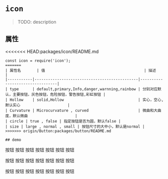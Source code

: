 # `icon`

> TODO: description

## 属性

<<<<<<< HEAD:packages/icon/README.md
```
const icon = require('icon');
=======
| 属性名       | 值                                            | 描述                              |
|-----------|----------------------------------------------|---------------------------------|
| type      | default,primary,Info,danger,warnning,rainbow | 分别对应默认，主要按钮，灰色按钮，危险按钮，警告按钮,彩虹按钮 |
| Hollow    | solid,Hollow                                 | 实心，空心, 默认实心                     |
| Curvature | Microcurvature , curved                      | 微曲和大曲度，默认微曲                     |
| circle | true , false | 指定按钮是否为圆，默认false |
| size | large , normal , small | 按钮尺寸的大中小，默认是normal |
>>>>>>> origin/Button:packages/button/README.md

## demo
```
  <etu-button>按钮</etu-button>
  <etu-button type="primary">按钮</etu-button>
  <etu-button type="success">按钮</etu-button>
  <etu-button type="Info">按钮</etu-button>
  <etu-button type="warning">按钮</etu-button>
  <etu-button type="danger">按钮</etu-button>
  <etu-button type="rainbow">按钮</etu-button>

  <etu-button Hollow="Hollow">按钮</etu-button>
  <etu-button type="primary" Hollow="Hollow">按钮</etu-button>
  <etu-button type="success" Hollow="Hollow">按钮</etu-button>
  <etu-button type="Info" Hollow="Hollow">按钮</etu-button>
  <etu-button type="warning" Hollow="Hollow">按钮</etu-button>
  <etu-button type="danger" Hollow="Hollow">按钮</etu-button>
  <etu-button type="rainbow" Hollow="Hollow">按钮</etu-button>

  <etu-button Curvature="curved">按钮</etu-button>
  <etu-button type="primary" Curvature="curved">按钮</etu-button>
  <etu-button type="success" Curvature="curved">按钮</etu-button>
  <etu-button type="Info" Curvature="curved">按钮</etu-button>
  <etu-button type="warning" Curvature="curved">按钮</etu-button>
  <etu-button type="danger" Curvature="curved">按钮</etu-button>
  <etu-button type="rainbow" Curvature="curved">按钮</etu-button>
  
```